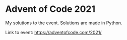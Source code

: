 # Advent of Code 2021

My solutions to the event. Solutions are made in Python.

Link to event: https://adventofcode.com/2021/
